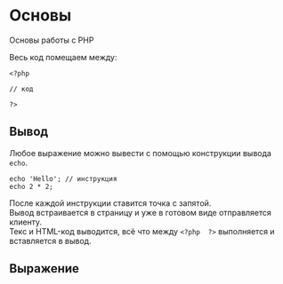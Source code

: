# Основы
Основы работы с PHP

Весь код помещаем между:

    <?php
    
    // код

    ?>

## Вывод
Любое выражение можно вывести с помощью конструкции вывода `echo`.

    echo 'Hello'; // инструкция
    echo 2 * 2;

После каждой инструкции ставится точка с запятой.  
Вывод встраивается в страницу и уже в готовом виде отправляется клиенту.  
Текс и HTML-код выводится, всё что между `<?php  ?>` выполняется и вставляется в вывод.  

## Выражение